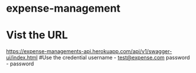 # expense-management
# Vist the URL
https://expense-managements-api.herokuapp.com/api/v1/swagger-ui/index.html
#Use the credential
username - test@expense.com
password - password

